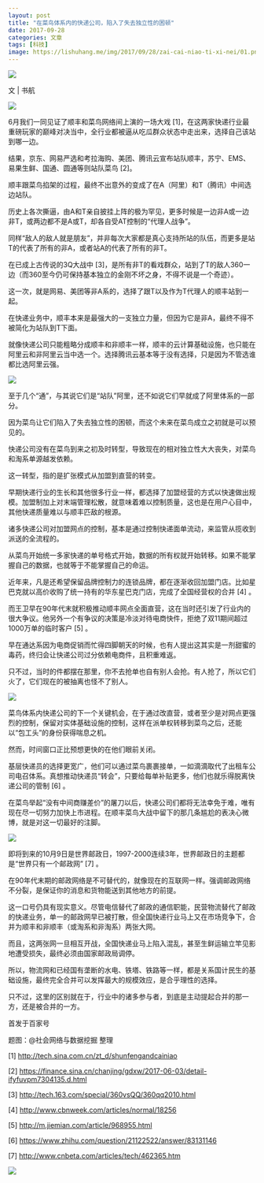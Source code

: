 ```yaml
---
layout: post
title: "在菜鸟体系内的快递公司，陷入了失去独立性的困顿"
date: 2017-09-28
categories: 文章
tags: [科技]
image: https://lishuhang.me/img/2017/09/28/zai-cai-niao-ti-xi-nei/01.png
---
```


![](https://mmbiz.qpic.cn/mmbiz_png/AdRKyBVLoHKuySnsL2Z03cV1oJrCrTQDDafqemMfKEEMicXzibiceiaAvT21zNcpdrYIIw8CRrkKEXdUO9ZR6GZlwA/0?wx_fmt=png)

文 | 书航

![](https://lishuhang.me/img/2017/09/28/zai-cai-niao-ti-xi-nei/01.png)

6月我们一同见证了顺丰和菜鸟网络间上演的一场大戏 [1]，在这两家快递行业最重磅玩家的巅峰对决当中，全行业都被逼从吃瓜群众状态中走出来，选择自己该站到哪一边。

结果，京东、网易严选和考拉海购、美团、腾讯云宣布站队顺丰，苏宁、EMS、易果生鲜、国通、圆通等则站队菜鸟 [2]。

顺丰跟菜鸟掐架的过程，最终不出意外的变成了在A（阿里）和T（腾讯）中间选边站队。

历史上各次撕逼，由A和T亲自披挂上阵的极为罕见，更多时候是一边非A或一边非T，或两边都不是A或T，却各自受AT控制的“代理人战争”。

同样“敌人的敌人就是朋友”，并非每次大家都是真心支持所站的队伍，而更多是站T的代表了所有的非A，或者站A的代表了所有的非T。

在已成上古传说的3Q大战中 [3]，是所有非T的看戏群众，站到了T的敌人360一边（而360至今仍可保持基本独立的金刚不坏之身，不得不说是一个奇迹）。

这一次，就是网易、美团等非A系的，选择了跟T以及作为T代理人的顺丰站到一起。

在快递业务中，顺丰本来是最强大的一支独立力量，但因为它是非A，最终不得不被简化为站队到T下面。

就像快递公司只能粗略分成顺丰和非顺丰一样，顺丰的云计算基础设施，也只能在阿里云和非阿里云当中选一个。选择腾讯云基本等于没有选择，只是因为不管选谁都比选阿里云强。

![](https://lishuhang.me/img/2017/09/28/zai-cai-niao-ti-xi-nei/02.png)

至于几个“通”，与其说它们是“站队”阿里，还不如说它们早就成了阿里体系的一部分。

因为菜鸟让它们陷入了失去独立性的困顿，而这个未来在菜鸟成立之初就是可以预见的。

快递公司没有在菜鸟到来之初及时转型，导致现在的相对独立性大大丧失，对菜鸟和淘系单源越发依赖。

这一转型，指的是扩张模式从加盟到直营的转变。

早期快递行业的生长和其他很多行业一样，都选择了加盟经营的方式以快速做出规模。加盟制加上对末端管理松散，就意味着难以控制质量，这也是在用户心目中，其他快递质量难以与顺丰匹敌的根源。

诸多快递公司对加盟网点的控制，基本是通过控制快递面单流动，来监管从揽收到派送的全流程的。

从菜鸟开始统一多家快递的单号格式开始，数据的所有权就开始转移。如果不能掌握自己的数据，也就等于不能掌握自己的命运。

近年来，凡是还希望保留品牌控制力的连锁品牌，都在逐渐收回加盟门店。比如星巴克就以高价收购了统一持有的华东星巴克门店，完成了全国经营权的合并 [4] 。

而王卫早在90年代末就积极推动顺丰网点全面直营，这在当时还引发了行业内的很大争议。他另外一个有争议的决策是冷淡对待电商快件，拒绝了双11期间超过1000万单的临时客户 [5] 。

早在通达系因为电商促销而忙得四脚朝天的时候，也有人提出这其实是一剂甜蜜的毒药，终归会让快递公司过分依赖电商件，且积重难返。

只不过，当时的件都摆在那里，你不去抢单也自有别人会抢。有人抢了，所以它们火了，它们现在的被抽离也怪不了别人。

![](https://lishuhang.me/img/2017/09/28/zai-cai-niao-ti-xi-nei/03.png)

菜鸟体系内快递公司的下一个关键机会，在于通过改直营，或者至少是对网点更强烈的控制，保留对实体基础设施的控制，这样在派单权转移到菜鸟之后，还能以“包工头”的身份获得喘息之机。

然而，时间窗口正比预想更快的在他们眼前关闭。

基层快递员的选择更宽广，他们可以通过菜鸟裹裹接单，一如滴滴取代了出租车公司电召体系。真想推动快递员“转会”，只要给每单补贴更多，他们也就乐得脱离快递公司的管制 [6] 。

在菜鸟举起“没有中间商赚差价”的屠刀以后，快递公司们都将无法幸免于难，唯有现在尽一切努力加快上市进程。在顺丰菜鸟大战中留下的那几条尴尬的表决心微博，就是对这一切最好的注脚。

![](https://lishuhang.me/img/2017/09/28/zai-cai-niao-ti-xi-nei/04.png)

即将到来的10月9日是世界邮政日，1997-2000连续3年，世界邮政日的主题都是“世界只有一个邮政网” [7] 。

在90年代末期的邮政网络是不可替代的，就像现在的互联网一样。强调邮政网络不分裂，是保证你的消息和货物能送到其他地方的前提。

这一口号仍具有现实意义。尽管电信替代了邮政的通信职能，民营物流替代了邮政的快递业务，单一的邮政网早已被打散，但全国快递行业马上又在市场竞争下，合并为顺丰和非顺丰（或淘系和非淘系）两张大网。

而且，这两张网一旦相互开战，全国快递业马上陷入混乱，甚至生鲜运输立竿见影地遭受损失，最终必须由国家邮政局调停。

所以，物流网和已经国有垄断的水电、铁塔、铁路等一样，都是关系国计民生的基础设施，最终完全合并可以发挥最大的规模效应，是合乎理性的选择。

只不过，这里的区别就在于，行业中的诸多参与者，到底是主动提起合并的那一方，还是被合并的一方。

首发于百家号

题图：@社会网络与数据挖掘 整理

[1] http://tech.sina.com.cn/zt_d/shunfengandcainiao

[2] https://finance.sina.cn/chanjing/gdxw/2017-06-03/detail-ifyfuvpm7304135.d.html

[3] http://tech.163.com/special/360vsQQ/360qq2010.html

[4] http://www.cbnweek.com/articles/normal/18256

[5] http://m.jiemian.com/article/968955.html

[6] https://www.zhihu.com/question/21122522/answer/83131146

[7] http://www.cnbeta.com/articles/tech/462365.htm

![](https://lishuhang.me/img/2017/09/28/zai-cai-niao-ti-xi-nei/05.jpg)